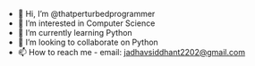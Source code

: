- 👋 Hi, I’m @thatperturbedprogrammer
- 👀 I’m interested in Computer Science
- 🌱 I’m currently learning Python
- 💞️ I’m looking to collaborate on Python
- 📫 How to reach me - email: jadhavsiddhant2202@gmail.com

<!---
thatperturbedprogrammer/thatperturbedprogrammer is a ✨ special ✨ repository because its `README.md` (this file) appears on your GitHub profile.
You can click the Preview link to take a look at your changes.
--->
